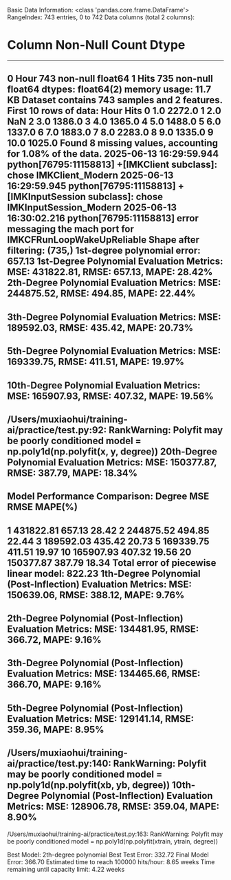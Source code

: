 Basic Data Information:
<class 'pandas.core.frame.DataFrame'>
RangeIndex: 743 entries, 0 to 742
Data columns (total 2 columns):
 #   Column  Non-Null Count  Dtype  
---  ------  --------------  -----  
 0   Hour    743 non-null    float64
 1   Hits    735 non-null    float64
dtypes: float64(2)
memory usage: 11.7 KB
Dataset contains 743 samples and 2 features.
First 10 rows of data:
   Hour    Hits
0   1.0  2272.0
1   2.0     NaN
2   3.0  1386.0
3   4.0  1365.0
4   5.0  1488.0
5   6.0  1337.0
6   7.0  1883.0
7   8.0  2283.0
8   9.0  1335.0
9  10.0  1025.0
Found 8 missing values, accounting for 1.08% of the data.
2025-06-13 16:29:59.944 python[76795:11158813] +[IMKClient subclass]: chose IMKClient_Modern
2025-06-13 16:29:59.945 python[76795:11158813] +[IMKInputSession subclass]: chose IMKInputSession_Modern
2025-06-13 16:30:02.216 python[76795:11158813] error messaging the mach port for IMKCFRunLoopWakeUpReliable
Shape after filtering: (735,)
1st-degree polynomial error: 657.13
1st-Degree Polynomial Evaluation Metrics:
  MSE: 431822.81, RMSE: 657.13, MAPE: 28.42%
2th-Degree Polynomial Evaluation Metrics:
  MSE: 244875.52, RMSE: 494.85, MAPE: 22.44%
----------------------------------------
3th-Degree Polynomial Evaluation Metrics:
  MSE: 189592.03, RMSE: 435.42, MAPE: 20.73%
----------------------------------------
5th-Degree Polynomial Evaluation Metrics:
  MSE: 169339.75, RMSE: 411.51, MAPE: 19.97%
----------------------------------------
10th-Degree Polynomial Evaluation Metrics:
  MSE: 165907.93, RMSE: 407.32, MAPE: 19.56%
----------------------------------------
/Users/muxiaohui/training-ai/practice/test.py:92: RankWarning: Polyfit may be poorly conditioned
  model = np.poly1d(np.polyfit(x, y, degree))
20th-Degree Polynomial Evaluation Metrics:
  MSE: 150377.87, RMSE: 387.79, MAPE: 18.34%
----------------------------------------

Model Performance Comparison:
Degree  MSE             RMSE            MAPE(%)
--------------------------------------------------
1       431822.81               657.13          28.42
2       244875.52               494.85          22.44
3       189592.03               435.42          20.73
5       169339.75               411.51          19.97
10      165907.93               407.32          19.56
20      150377.87               387.79          18.34
Total error of piecewise linear model: 822.23
1th-Degree Polynomial (Post-Inflection) Evaluation Metrics:
  MSE: 150639.06, RMSE: 388.12, MAPE: 9.76%
----------------------------------------
2th-Degree Polynomial (Post-Inflection) Evaluation Metrics:
  MSE: 134481.95, RMSE: 366.72, MAPE: 9.16%
----------------------------------------
3th-Degree Polynomial (Post-Inflection) Evaluation Metrics:
  MSE: 134465.66, RMSE: 366.70, MAPE: 9.16%
----------------------------------------
5th-Degree Polynomial (Post-Inflection) Evaluation Metrics:
  MSE: 129141.14, RMSE: 359.36, MAPE: 8.95%
----------------------------------------
/Users/muxiaohui/training-ai/practice/test.py:140: RankWarning: Polyfit may be poorly conditioned
  model = np.poly1d(np.polyfit(xb, yb, degree))
10th-Degree Polynomial (Post-Inflection) Evaluation Metrics:
  MSE: 128906.78, RMSE: 359.04, MAPE: 8.90%
----------------------------------------
/Users/muxiaohui/training-ai/practice/test.py:163: RankWarning: Polyfit may be poorly conditioned
  model = np.poly1d(np.polyfit(xtrain, ytrain, degree))

Best Model: 2th-degree polynomial
Best Test Error: 332.72
Final Model Error: 366.70
Estimated time to reach 100000 hits/hour: 8.65 weeks
Time remaining until capacity limit: 4.22 weeks